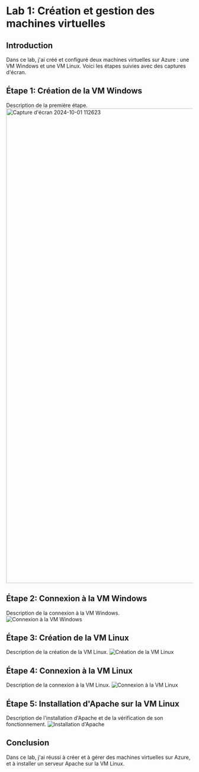 # Lab 1: Création et gestion des machines virtuelles

## Introduction
Dans ce lab, j'ai créé et configuré deux machines virtuelles sur Azure : une VM Windows et une VM Linux. Voici les étapes suivies avec des captures d'écran.

## Étape 1: Création de la VM Windows
Description de la première étape.
<img width="1280" alt="Capture d'écran 2024-10-01 112623" src="https://github.com/user-attachments/assets/d72ce707-aff8-4539-98fc-e71e2b84b3fb">


## Étape 2: Connexion à la VM Windows
Description de la connexion à la VM Windows.
![Connexion à la VM Windows](screenshots/connexion_vm_windows.png)

## Étape 3: Création de la VM Linux
Description de la création de la VM Linux.
![Création de la VM Linux](screenshots/creation_vm_linux.png)

## Étape 4: Connexion à la VM Linux
Description de la connexion à la VM Linux.
![Connexion à la VM Linux](screenshots/connexion_vm_linux.png)

## Étape 5: Installation d'Apache sur la VM Linux
Description de l'installation d'Apache et de la vérification de son fonctionnement.
![Installation d'Apache](screenshots/installation_apache.png)

## Conclusion
Dans ce lab, j'ai réussi à créer et à gérer des machines virtuelles sur Azure, et à installer un serveur Apache sur la VM Linux.

